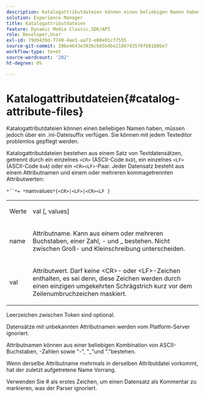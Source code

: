 ```yaml
---
description: Katalogattributdateien können einen beliebigen Namen haben, müssen jedoch über ein .ini-Dateisuffix verfügen. Sie können mit jedem Texteditor problemlos gepflegt werden.
solution: Experience Manager
title: Katalogattributdateien
feature: Dynamic Media Classic,SDK/API
role: Developer,User
exl-id: 79d9439d-7749-4ae1-aa73-e88e01cf7555
source-git-commit: 206e4643e3926cb85b4be2189743578f88180be7
workflow-type: tm+mt
source-wordcount: '202'
ht-degree: 0%

---
```


# Katalogattributdateien{#catalog-attribute-files}

Katalogattributdateien können einen beliebigen Namen haben, müssen jedoch über ein .ini-Dateisuffix verfügen. Sie können mit jedem Texteditor problemlos gepflegt werden.

Katalogattributdateien bestehen aus einem Satz von Textdatensätzen, getrennt durch ein einzelnes `<CR>` (ASCII-Code `0xD`), ein einzelnes `<LF>` (ASCII-Code `0xA`) oder ein `<CR><LF>`-Paar. Jeder Datensatz besteht aus einem Attributnamen und einem oder mehreren kommagetrennten Attributwerten:

`*``*= *`namvalues`*{<CR>|<LF>|<CR><LF }`

<table id="simpletable_0F879121670046AE9414298725961303"> 
 <tr class="strow"> 
  <td class="stentry"> <p><span class="varname"> Werte</span> </p> </td> 
  <td class="stentry"> <p><span class="codeph"> <span class="varname"> val</span> [, <span class="varname"> values</span>]</span> </p> </td> 
 </tr> 
 <tr class="strow"> 
  <td class="stentry"> <p><span class="varname"> name</span> </p> </td> 
  <td class="stentry"> <p>Attributname. Kann aus einem oder mehreren Buchstaben, einer Zahl, - und _ bestehen. Nicht zwischen Groß- und Kleinschreibung unterscheiden. </p></td> 
 </tr> 
 <tr class="strow"> 
  <td class="stentry"> <p><span class="varname"> val</span> </p></td> 
  <td class="stentry"> <p>Attributwert. Darf keine <span class="codeph"> &lt;CR&gt;</span>- oder <span class="codeph"> &lt;LF&gt;</span>-Zeichen enthalten, es sei denn, diese Zeichen werden durch einen einzigen umgekehrten Schrägstrich kurz vor dem Zeilenumbruchzeichen maskiert. </p></td> 
 </tr> 
</table>

Leerzeichen zwischen Token sind optional.

Datensätze mit unbekannten Attributnamen werden vom Platform-Server ignoriert.

Attributnamen können aus einer beliebigen Kombination von ASCII-Buchstaben, -Zahlen sowie &quot;-&quot;, &quot;_&quot;und &quot;.&quot;bestehen.

Wenn derselbe Attributname mehrmals in derselben Attributdatei vorkommt, hat der zuletzt aufgetretene Name Vorrang.

Verwenden Sie # als erstes Zeichen, um einen Datensatz als Kommentar zu markieren, was der Parser ignoriert.
